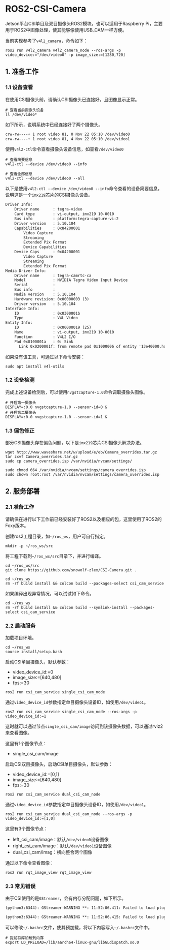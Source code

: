 # ROS2-CSI-Camera
Jetson平台CSI单目及双目摄像头ROS2模块，也可以适用于Raspberry Pi，主要用于ROS2中图像处理，使其能够像使用USB_CAM一样方便。

当前实现参考了`v4l2_camera`，命令如下：
``` shell
ros2 run v4l2_camera v4l2_camera_node --ros-args -p video_device:="/dev/video0" -p image_size:=[1280,720]
``` 

## 1. 准备工作

### 1.1 设备查看
在使用CSI摄像头前，请确认CSI摄像头已连接好，且图像显示正常。
``` shell
# 查看当前摄像头设备
ll /dev/video*
```
如下所示，说明系统中已经连接好了两个摄像头。
``` txt
crw-rw----+ 1 root video 81, 0 Nov 22 05:10 /dev/video0
crw-rw----+ 1 root video 81, 4 Nov 22 05:10 /dev/video1
```
使用`v4l2-ctl`命令查看摄像头设备信息，如查看`/dev/video0`
``` shell
# 查看简要信息
v4l2-ctl --device /dev/video0 --info

# 查看全部信息
v4l2-ctl --device /dev/video0 --all
```

以下是使用`v4l2-ctl --device /dev/video0 --info`命令查看的设备简要信息，说明这是一个`imx219`芯片的CSI摄像头设备。
``` txt
Driver Info:
	Driver name      : tegra-video
	Card type        : vi-output, imx219 10-0010
	Bus info         : platform:tegra-capture-vi:2
	Driver version   : 5.10.104
	Capabilities     : 0x84200001
		Video Capture
		Streaming
		Extended Pix Format
		Device Capabilities
	Device Caps      : 0x04200001
		Video Capture
		Streaming
		Extended Pix Format
Media Driver Info:
	Driver name      : tegra-camrtc-ca
	Model            : NVIDIA Tegra Video Input Device
	Serial           : 
	Bus info         : 
	Media version    : 5.10.104
	Hardware revision: 0x00000003 (3)
	Driver version   : 5.10.104
Interface Info:
	ID               : 0x0300001b
	Type             : V4L Video
Entity Info:
	ID               : 0x00000019 (25)
	Name             : vi-output, imx219 10-0010
	Function         : V4L2 I/O
	Pad 0x0100001a   : 0: Sink
	  Link 0x0200001f: from remote pad 0x1000006 of entity '13e40000.host1x:nvcsi@15a00000-': Data, Enabled
```

如果没有该工具，可通过以下命令安装：
```shell
sudo apt install v4l-utils 
```

### 1.2 设备检测
完成上述设备检测后，可以使用`nvgstcapture-1.0`命令调取摄像头图像。
```shell
# 开启第一摄像头
DISPLAY=:0.0 nvgstcapture-1.0 --sensor-id=0 &
# 开启第二摄像头
DISPLAY=:0.0 nvgstcapture-1.0 --sensor-id=1 &
```

### 1.3 偏色修正
部分CSI摄像头存在偏色问题，以下是`imx219`芯片CSI摄像头解决办法。
```shell
wget http://www.waveshare.net/w/upload/e/eb/Camera_overrides.tar.gz
tar zxvf Camera_overrides.tar.gz 
sudo cp camera_overrides.isp /var/nvidia/nvcam/settings/

sudo chmod 664 /var/nvidia/nvcam/settings/camera_overrides.isp
sudo chown root:root /var/nvidia/nvcam/settings/camera_overrides.isp
```

## 2. 服务部署

### 2.1 准备工作

请确保在进行以下工作前已经安装好了ROS2以及相应的包，这里使用了ROS2的Foxy版本。

创建ros2工程目录，如`~/ros_ws`，用户可自行指定。
``` shell
mkdir -p ~/ros_ws/src
```
将工程下载到`~/ros_ws/src`目录下，并进行编译。
``` shell
cd ~/ros_ws/src
git clone https://github.com/snowolf-zlex/CSI-Camera.git .

cd ~/ros_ws
rm -rf build install && colcon build --packages-select csi_cam_service
```

如果编译出现异常情况，可以试试如下命令。
``` shell
cd ~/ros_ws
rm -rf build install && colcon build --symlink-install --packages-select csi_cam_service
```

### 2.2 启动服务

加载项目环境。
``` shell
cd ~/ros_ws
source install/setup.bash 
```
启动CSI单目摄像头，默认参数：
- video_device_id:=0
- image_size:=[640,480]
- fps:=30
``` shell
ros2 run csi_cam_service single_csi_cam_node
``` 
通过`video_device_id`参数指定单目摄像头设备ID，如使用`/dev/video1`。
``` shell
ros2 run csi_cam_service single_csi_cam_node --ros-args -p video_device_id:=1
```
这时就可以通过节点`single_csi_cam/image`访问到该摄像头数据，可以通过rviz2来查看图像。

这里有1个图像节点：
- single_csi_cam/image

启动CSI双目摄像头，启动CSI单目摄像头，默认参数：
- video_device_id:=[0,1]
- image_size:=[640,480]
- fps:=30
``` shell
ros2 run csi_cam_service dual_csi_cam_node 
```
通过`video_device_id`参数指定单目摄像头设备ID，如使用`/dev/video1`。
``` shell
ros2 run csi_cam_service dual_csi_cam_node --ros-args -p video_device_id:=[1,0]
```

这里有3个图像节点：
- left_csi_cam/image：默认`/dev/video0`设备图像
- right_csi_cam/image：默认`/dev/video1`设备图像
- dual_csi_cam/imag：横向整合两个图像

通过以下命令查看图像：
``` shell
ros2 run rqt_image_view rqt_image_view
```

### 2.3 常见错误
由于CSI使用的是`GStreamer`，会有内存分配问题，如下所示。
``` txt
(python3:6344): GStreamer-WARNING **: 11:52:06.411: Failed to load plugin '/usr/lib/aarch64-linux-gnu/gstreamer-1.0/libgstnvarguscamerasrc.so': /lib/aarch64-linux-gnu/libGLdispatch.so.0: cannot allocate memory in static TLS block

(python3:6344): GStreamer-WARNING **: 11:52:06.415: Failed to load plugin '/usr/lib/aarch64-linux-gnu/gstreamer-1.0/libgstnvvidconv.so': /lib/aarch64-linux-gnu/libGLdispatch.so.0: cannot allocate memory in static TLS block
```

可以修改`~/.bashrc`文件，使其预加载，将以下内容写入`~/.bashrc`文件中。
``` shell
# 提前将库加载到内存
export LD_PRELOAD=/lib/aarch64-linux-gnu/libGLdispatch.so.0
```
